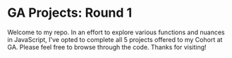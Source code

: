 # GA Projects: Round 1

Welcome to my repo. In an effort to explore various functions and nuances in JavaScript, I've opted to complete all 5 projects offered to my Cohort at GA. Please feel free to browse through the code. Thanks for visiting!